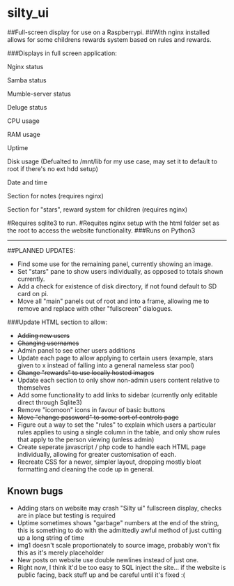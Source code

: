 # silty_ui
##Full-screen display for use on a Raspberrypi.
##With nginx installed allows for some childrens rewards system based on rules and rewards.

###Displays in full screen application:

Nginx status

Samba status

Mumble-server status

Deluge status

CPU usage

RAM usage

Uptime

Disk usage (Defualted to /mnt/lib for my use case, may set it to default to root if there's no ext hdd setup)

Date and time

Section for notes (requires nginx)

Section for "stars", reward system for children (requires nginx)

#Requires sqlite3 to run.
#Requites nginx setup with the html folder set as the root to access the website functionality.
###Runs on Python3

***
##PLANNED UPDATES:

* Find some use for the remaining panel, currently showing an image.  
* Set "stars" pane to show users individually, as opposed to totals shown currently.  
* Add a check for existence of disk directory, if not found default to SD card on pi.  
* Move all "main" panels out of root and into a frame, allowing me to remove and replace with other "fullscreen" dialogues.  

###Update HTML section to allow:
* ~~Adding new users~~  
* ~~Changing usernames~~  
* Admin panel to see other users additions  
* Update each page to allow applying to certain users (example, stars given to x instead of falling into a general nameless star pool)
* ~~Change "rewards" to use locally hosted images~~  
* Update each section to only show non-admin users content relative to themselves  
* Add some functionality to add links to sidebar (currently only editable direct through Sqlite3)  
* Remove "icomoon" icons in favour of basic buttons  
* ~~Move "change password" to some sort of controls page~~  
* Figure out a way to set the "rules" to explain which users a particular rules applies to using a single column in the table, and only show rules that apply to the person viewing (unless admin)  
* Create seperate javascript / php code to handle each HTML page individually, allowing for greater customisation of each.  
* Recreate CSS for a newer, simpler layout, dropping mostly bloat formatting and cleaning the code up in general.  

## Known bugs

* Adding stars on website may crash "Silty ui" fullscreen display, checks are in place but testing is required  
* Uptime sometimes shows "garbage" numbers at the end of the string, this is something to do with the admittedly awful method of just cutting up a long string of time  
* img1 doesn't scale proportionately to source image, probably won't fix this as it's merely placeholder  
* New posts on website use double newlines instead of just one.  
* Right now, I think it'd be too easy to SQL inject the site... if the website is public facing, back stuff up and be careful until it's fixed :(
